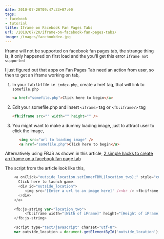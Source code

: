 ```yaml
---
date: 2010-07-20T09:47:33+07:00
tags:
- facebook
- tutorial
title: Iframe on Facebook Fan Pages Tabs
url: /2010/07/20/iframe-on-facebook-fan-pages-tabs/
image: /images/facebookdev.jpg
---
```


Iframe will not be supported on facebook fan pages tab, the strange thing is, it only happened on first load and the you'll get this error `iframe not supported`

I just figured out that apps on Fan Pages Tab need an action from user, so then to get an iframe working on tab,

1. In your Tab Url file i.e. `index.php`, create a href tag, that will link to `somefile.php`  
   ```html 
   <a href="somefile.php">Click here to begin</a>
   ```
2. Edit your somefile.php and insert `<iframe>` tag or `<fb:iframe/>` tag  
   ```html
   <fb:iframe src="" width="" height="" />
   ```
3. You might want to make a dummy loading image, just to attract user to click the image,  
   ```html
      <img src="url to loading image" />
      <a href="somefile.php">Click here to begin</a>
   ```

Alternatively using FBJS as shown in this article, [2 simple hacks to create an iframe on a facebook fan page tab](http://jesperastrom.com/facebook/2-simple-hacks-to-create-an-iframe-on-a-facebook-fan-page-tab/)
 
The script from the article look like this,
```javascript 
    <a onClick="outside_location.setInnerFBML(location_two);" style="cursor: pointer;">
      Click here to launch game.
      <div id="outside_location">
         <img src='[Enter a url to an image here]' /><br /> <fb:iframe width="760" height="760" frameborder="0" src="http://www.facebook.com/MotherStore" /> 
      </div>
    </a>
   
    <fb:js-string var="location_two">
         <fb:iframe width="[With of iFrame]" height="[Height of iFrame]" style='margin-top: -50px; margin-left: -40px; margin-bottom: -40px; margin-right: -50px;' frameborder='0' src='[Enter the source of the iFrame here]' scrolling='no' />
    </fb:js-string>
   
    <script type="text/javascript" charset="utf-8">
    var outside_location = document.getElementById('outside_location');
```